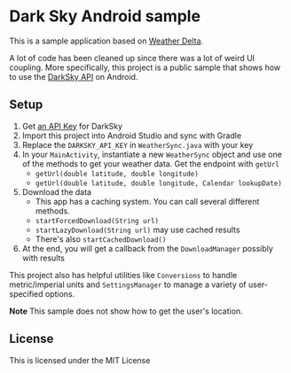 # Dark Sky Android sample
This is a sample application based on [Weather Delta](https://play.google.com/store/apps/details?id=com.felkertech.n.weatherdelta&hl=en).

A lot of code has been cleaned up since there was a lot of weird UI coupling. More specifically,
this project is a public sample that shows how to use the [DarkSky API](https://darksky.net/dev) on
Android.

## Setup
1. Get [an API Key](https://darksky.net/dev) for DarkSky
1. Import this project into Android Studio and sync with Gradle
1. Replace the `DARKSKY_API_KEY` in `WeatherSync.java` with your key
1. In your `MainActivity`, instantiate a new `WeatherSync` object and use one of the methods to get your weather data. Get the endpoint with `getUrl`
    * `getUrl(double latitude, double longitude)`
    * `getUrl(double latitude, double longitude, Calendar lookupDate)`
1. Download the data
    * This app has a caching system. You can call several different methods.
    * `startForcedDownload(String url)`
    * `startLazyDownload(String url)` may use cached results
    * There's also `startCachedDownload()`
1. At the end, you will get a callback from the `DownloadManager` possibly with results

This project also has helpful utilities like `Conversions` to handle metric/imperial units and `SettingsManager` to manage a variety of user-specified options.

**Note** This sample does not show how to get the user's location.

## License
This is licensed under the MIT License